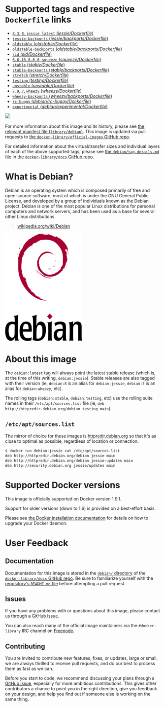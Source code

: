 # Supported tags and respective `Dockerfile` links

-	[`8.3`, `8`, `jessie`, `latest` (*jessie/Dockerfile*)](https://github.com/tianon/docker-brew-debian/blob/0a2d20ca8e26f7bf6a5cc3ce2727eb6cc1894ef9/jessie/Dockerfile)
-	[`jessie-backports` (*jessie/backports/Dockerfile*)](https://github.com/tianon/docker-brew-debian/blob/0a2d20ca8e26f7bf6a5cc3ce2727eb6cc1894ef9/jessie/backports/Dockerfile)
-	[`oldstable` (*oldstable/Dockerfile*)](https://github.com/tianon/docker-brew-debian/blob/0a2d20ca8e26f7bf6a5cc3ce2727eb6cc1894ef9/oldstable/Dockerfile)
-	[`oldstable-backports` (*oldstable/backports/Dockerfile*)](https://github.com/tianon/docker-brew-debian/blob/0a2d20ca8e26f7bf6a5cc3ce2727eb6cc1894ef9/oldstable/backports/Dockerfile)
-	[`sid` (*sid/Dockerfile*)](https://github.com/tianon/docker-brew-debian/blob/0a2d20ca8e26f7bf6a5cc3ce2727eb6cc1894ef9/sid/Dockerfile)
-	[`6.0.10`, `6.0`, `6`, `squeeze` (*squeeze/Dockerfile*)](https://github.com/tianon/docker-brew-debian/blob/0a2d20ca8e26f7bf6a5cc3ce2727eb6cc1894ef9/squeeze/Dockerfile)
-	[`stable` (*stable/Dockerfile*)](https://github.com/tianon/docker-brew-debian/blob/0a2d20ca8e26f7bf6a5cc3ce2727eb6cc1894ef9/stable/Dockerfile)
-	[`stable-backports` (*stable/backports/Dockerfile*)](https://github.com/tianon/docker-brew-debian/blob/0a2d20ca8e26f7bf6a5cc3ce2727eb6cc1894ef9/stable/backports/Dockerfile)
-	[`stretch` (*stretch/Dockerfile*)](https://github.com/tianon/docker-brew-debian/blob/0a2d20ca8e26f7bf6a5cc3ce2727eb6cc1894ef9/stretch/Dockerfile)
-	[`testing` (*testing/Dockerfile*)](https://github.com/tianon/docker-brew-debian/blob/0a2d20ca8e26f7bf6a5cc3ce2727eb6cc1894ef9/testing/Dockerfile)
-	[`unstable` (*unstable/Dockerfile*)](https://github.com/tianon/docker-brew-debian/blob/0a2d20ca8e26f7bf6a5cc3ce2727eb6cc1894ef9/unstable/Dockerfile)
-	[`7.9`, `7`, `wheezy` (*wheezy/Dockerfile*)](https://github.com/tianon/docker-brew-debian/blob/0a2d20ca8e26f7bf6a5cc3ce2727eb6cc1894ef9/wheezy/Dockerfile)
-	[`wheezy-backports` (*wheezy/backports/Dockerfile*)](https://github.com/tianon/docker-brew-debian/blob/0a2d20ca8e26f7bf6a5cc3ce2727eb6cc1894ef9/wheezy/backports/Dockerfile)
-	[`rc-buggy` (*debian/rc-buggy/Dockerfile*)](https://github.com/tianon/dockerfiles/blob/22a998f815d55217afa0075411b810b8889ceac1/debian/rc-buggy/Dockerfile)
-	[`experimental` (*debian/experimental/Dockerfile*)](https://github.com/tianon/dockerfiles/blob/22a998f815d55217afa0075411b810b8889ceac1/debian/experimental/Dockerfile)

[![](https://badge.imagelayers.io/debian:latest.svg)](https://imagelayers.io/?images=debian:8.3,debian:jessie-backports,debian:oldstable,debian:oldstable-backports,debian:sid,debian:6.0.10,debian:stable,debian:stable-backports,debian:stretch,debian:testing,debian:unstable,debian:7.9,debian:wheezy-backports,debian:rc-buggy,debian:experimental)

For more information about this image and its history, please see [the relevant manifest file (`library/debian`)](https://github.com/docker-library/official-images/blob/master/library/debian). This image is updated via pull requests to [the `docker-library/official-images` GitHub repo](https://github.com/docker-library/official-images).

For detailed information about the virtual/transfer sizes and individual layers of each of the above supported tags, please see [the `debian/tag-details.md` file](https://github.com/docker-library/docs/blob/master/debian/tag-details.md) in [the `docker-library/docs` GitHub repo](https://github.com/docker-library/docs).

# What is Debian?

Debian is an operating system which is composed primarily of free and open-source software, most of which is under the GNU General Public License, and developed by a group of individuals known as the Debian project. Debian is one of the most popular Linux distributions for personal computers and network servers, and has been used as a base for several other Linux distributions.

> [wikipedia.org/wiki/Debian](https://en.wikipedia.org/wiki/Debian)

![logo](https://raw.githubusercontent.com/docker-library/docs/b449be7df57e9ed9086bb5821bfb5d6cdc5d67a4/debian/logo.png)

# About this image

The `debian:latest` tag will always point the latest stable release (which is, at the time of this writing, `debian:jessie`). Stable releases are also tagged with their version (ie, `debian:8` is an alias for `debian:jessie`, `debian:7` is an alias for `debian:wheezy`, etc).

The rolling tags (`debian:stable`, `debian:testing`, etc) use the rolling suite names in their `/etc/apt/sources.list` file (ie, `deb
http://httpredir.debian.org/debian testing main`).

## `/etc/apt/sources.list`

The mirror of choice for these images is [httpredir.debian.org](http://httpredir.debian.org) so that it's as close to optimal as possible, regardless of location or connection.

```console
$ docker run debian:jessie cat /etc/apt/sources.list
deb http://httpredir.debian.org/debian jessie main
deb http://httpredir.debian.org/debian jessie-updates main
deb http://security.debian.org jessie/updates main
```

# Supported Docker versions

This image is officially supported on Docker version 1.9.1.

Support for older versions (down to 1.6) is provided on a best-effort basis.

Please see [the Docker installation documentation](https://docs.docker.com/installation/) for details on how to upgrade your Docker daemon.

# User Feedback

## Documentation

Documentation for this image is stored in the [`debian/` directory](https://github.com/docker-library/docs/tree/master/debian) of the [`docker-library/docs` GitHub repo](https://github.com/docker-library/docs). Be sure to familiarize yourself with the [repository's `README.md` file](https://github.com/docker-library/docs/blob/master/README.md) before attempting a pull request.

## Issues

If you have any problems with or questions about this image, please contact us through a [GitHub issue](https://github.com/tianon/docker-brew-debian/issues).

You can also reach many of the official image maintainers via the `#docker-library` IRC channel on [Freenode](https://freenode.net).

## Contributing

You are invited to contribute new features, fixes, or updates, large or small; we are always thrilled to receive pull requests, and do our best to process them as fast as we can.

Before you start to code, we recommend discussing your plans through a [GitHub issue](https://github.com/tianon/docker-brew-debian/issues), especially for more ambitious contributions. This gives other contributors a chance to point you in the right direction, give you feedback on your design, and help you find out if someone else is working on the same thing.

